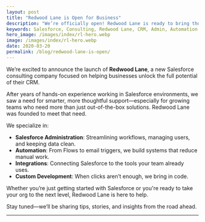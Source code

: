 ```yaml
---
layout: post
title: "Redwood Lane is Open for Business"
description: "We’re officially open! Redwood Lane is ready to bring thoughtful, strategic Salesforce consulting to growing businesses."
keywords: Salesforce, Consulting, Redwood Lane, CRM, Admin, Automation
hero_image: /images/index/rl-hero.webp
image: /images/index/rl-hero.webp
date: 2020-03-20
permalink: /blog/redwood-lane-is-open/
---
```


We’re excited to announce the launch of **Redwood Lane**, a new Salesforce consulting company focused on helping businesses unlock the full potential of their CRM.

After years of hands-on experience working in Salesforce environments, we saw a need for smarter, more thoughtful support—especially for growing teams who need more than just out-of-the-box solutions. Redwood Lane was founded to meet that need.

We specialize in:

- **Salesforce Administration**: Streamlining workflows, managing users, and keeping data clean.
- **Automation**: From Flows to email triggers, we build systems that reduce manual work.
- **Integrations**: Connecting Salesforce to the tools your team already uses.
- **Custom Development**: When clicks aren’t enough, we bring in code.

Whether you’re just getting started with Salesforce or you're ready to take your org to the next level, Redwood Lane is here to help.

Stay tuned—we’ll be sharing tips, stories, and insights from the road ahead.

---

